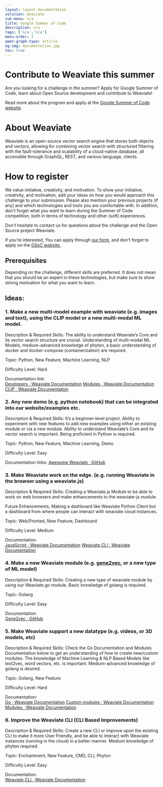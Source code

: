 ```yaml
---
layout: layout-documentation
solution: weaviate
sub-menu: n/a
title: Google Summer of Code
description: n/a
tags: ['n/a','n/a']
menu-order: 2
open-graph-type: article
og-img: documentation.jpg
toc: true
---
```

<!-----

Yay, no errors, warnings, or alerts!

Conversion time: 0.46 seconds.


Using this Markdown file:

1. Paste this output into your source file.
2. See the notes and action items below regarding this conversion run.
3. Check the rendered output (headings, lists, code blocks, tables) for proper
   formatting and use a linkchecker before you publish this page.

Conversion notes:

* Docs to Markdown version 1.0β33
* Fri Feb 18 2022 03:00:14 GMT-0800 (PST)
* Source doc: GSoC
----->


<!-----

Yay, no errors, warnings, or alerts!

Conversion time: 0.505 seconds.


Using this Markdown file:

1. Paste this output into your source file.
2. See the notes and action items below regarding this conversion run.
3. Check the rendered output (headings, lists, code blocks, tables) for proper
   formatting and use a linkchecker before you publish this page.

Conversion notes:

* Docs to Markdown version 1.0β33
* Fri Feb 18 2022 05:29:02 GMT-0800 (PST)
* Source doc: GSoC
----->



# Contribute to Weaviate this summer

Are you looking for a challenge in the summer? Apply for Google Summer of Code, learn about Open Source development and contribute to Weaviate!

Read more about the program and apply at the [Google Summer of Code website](https://summerofcode.withgoogle.com/). 

# About Weaviate

Weaviate is an open-source vector search engine that stores both objects and vectors, allowing for combining vector search with structured filtering with the fault-tolerance and scalability of a cloud-native database, all accessible through GraphQL, REST, and various language, clients. 

# How to register

We value initiative, creativity, and motivation. To show your initiative, creativity, and motivation, add your ideas on how you would approach this challenge to your submission. Please also mention your previous projects (if any) and which technologies and tools you are comfortable with. In addition, don't forget what you want to learn during the Summer of Code competition, both in terms of technology and other (soft) experiences.

Don't hesitate to contact us for questions about the challenge and the Open Source project Weaviate.

If you’re interested, You can apply through [our form](https://forms.gle/H6WDByjYbs8ReEuk9), and don't forget to apply on the [GSoC website. ](https://summerofcode.withgoogle.com/)


## Prerequisites

Depending on the challenge, different skills are preferred. It does not mean that you should be an expert in these technologies, but make sure to show strong motivation for what you want to learn.


## Ideas:


### 1. Make a new multi-model example with weaviate (e.g. images and text), using the CLIP model or a new multi-modal ML model.

Description & Required Skills: The ability to understand Weaviate’s Core and its vector search structure are crucial. Understanding of multi-modal ML Models, medium-advanced knowledge of phyton, a basic understanding of docker and docker-compose (containerization) are required. 

Topic: Python, New Feature, Machine Learning, NLP 

Difficulty Level: Hard

Documentation link:   
[Developers · Weaviate Documentation](https://weaviate.io/developers/weaviate/current/)
[Modules · Weaviate Documentation](https://weaviate.io/developers/weaviate/current/configuration/modules.html)
[CLIP · Weaviate Documentation](https://www.semi.technology/developers/weaviate/current/modules/multi2vec-clip.html) 


### 2. Any new demo (e.g. python notebook) that can be integrated into our website/examples etc.

Description & Required Skills: It’s a beginner-level project. Ability to experiment with new features to add new examples using either an existing module or via a new module.  Ability to understand Weaviate’s Core and its vector search is important. Being proficient in Python is required. 

Topic: Python, New Feature, Machine Learning, Demo

Difficulty Level: Easy

Documentation links: 
[Awesome Weaviate · GitHub](https://github.com/semi-technologies/weaviate) 

### 3. Make Weaviate work on the edge. (e.g. running Weaviate in the browser using a weaviate.js)

Description & Required Skills: Creating a Weaviate.js Module to be able to work on web browsers and make enhancements to the weaviate-js module. 

Future Enhancements,  Making a dashboard like Weaviate Python Client but a dashboard from where people can interact with weaviate cloud instances. 

Topic: Web/Fronted, New Feature, Dashboard

Difficulty Level: Medium

Documentation:  
[JavaScript · Weaviate Documentation](https://weaviate.io/developers/weaviate/current/client-libraries/javascript.html)
[Weaviate CLI · Weaviate Documentation](https://weaviate.io/developers/weaviate/current/client-libraries/cli.html) 


### 4. Make a new Weaviate module (e.g. [gene2vec](https://github.com/jingcheng-du/Gene2vec#:~:text=Gene2Vec%20is%20a%20distributed%20representation,sets%20from%20the%20GEO%20databases.), or a new type of ML model) 
Description & Required Skills:  Creating a new type of weaviate module by using our Weaviate.go module. Basic knowledge of golang is required.

Topic: Golang

Difficulty Level: Easy

Documentation:  
[Gene2vec · GitHub](https://github.com/jingcheng-du/Gene2vec#:~:text=Gene2Vec%20is%20a%20distributed%20representation,sets%20from%20the%20GEO%20databases) 


### 5.  Make Weaviate support a new datatype (e.g. videos, or 3D models, etc)

Description & Required Skills: Check the Go Documentation and Modules Documentation below to get an understanding of how to create new/custom modules. The knowledge of Machine Learning & NLP Based Models like text2vec, word vectors, etc. is important. Medium-advanced knowledge of golang is desired. 

Topic: Golang, New Feature

Difficulty Level: Hard 

Documentation:  
[Go · Weaviate Documentation](https://weaviate.io/developers/weaviate/current/client-libraries/go.html)
[Custom modules · Weaviate Documentation](https://weaviate.io/developers/weaviate/current/modules/custom-modules.html)
[Modules · Weaviate Documentation](https://weaviate.io/developers/weaviate/current/modules/index.html)


### 6. Improve the Weaviate CLI (CLI Based Improvements)

Description & Required Skills: Create a new CLI or improve upon the existing CLI to make it more User Friendly, and be able to interact with Weaviate instances (running in the cloud) in a better manner. Medium knowledge of phyton required. 

Topic: Enchantment, New Feature, CMD, CLI, Phyton

Difficulty Level: Easy

Documentation:  
[Weaviate CLI · Weaviate Documentation](https://weaviate.io/developers/weaviate/current/client-libraries/cli.html)
